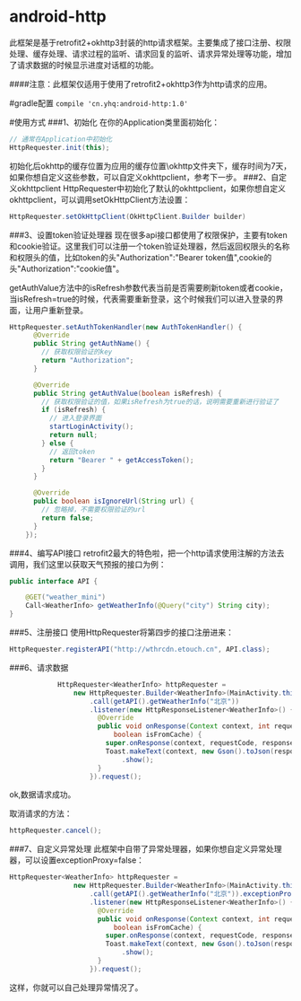 # android-http

此框架是基于retrofit2+okhttp3封装的http请求框架。主要集成了接口注册、权限处理、缓存处理、请求过程的监听、请求回复的监听、请求异常处理等功能，增加了请求数据的时候显示进度对话框的功能。

####注意：此框架仅适用于使用了retrofit2+okhttp3作为http请求的应用。

#gradle配置
`compile 'cn.yhq:android-http:1.0'`

#使用方式
###1、初始化
在你的Application类里面初始化：
```java
// 通常在Application中初始化
HttpRequester.init(this);
```
初始化后okhttp的缓存位置为应用的缓存位置\okhttp文件夹下，缓存时间为7天，如果你想自定义这些参数，可以自定义okhttpclient，参考下一步。
###2、自定义okhttpclient
HttpRequester中初始化了默认的okhttpclient，如果你想自定义okhttpclient，可以调用setOkHttpClient方法设置：
```java
HttpRequester.setOkHttpClient(OkHttpClient.Builder builder)
```
###3、设置token验证处理器
现在很多api接口都使用了权限保护，主要有token和cookie验证。这里我们可以注册一个token验证处理器，然后返回权限头的名称和权限头的值，比如token的头"Authorization":"Bearer token值",cookie的头"Authorization":"cookie值"。

getAuthValue方法中的isRefresh参数代表当前是否需要刷新token或者cookie，当isRefresh=true的时候，代表需要重新登录，这个时候我们可以进入登录的界面，让用户重新登录。

```java
HttpRequester.setAuthTokenHandler(new AuthTokenHandler() {
      @Override
      public String getAuthName() {
        // 获取权限验证的key
        return "Authorization";
      }

      @Override
      public String getAuthValue(boolean isRefresh) {
        // 获取权限验证的值，如果isRefresh为true的话，说明需要重新进行验证了
        if (isRefresh) {
          // 进入登录界面
          startLoginActivity();
          return null;
        } else {
          // 返回token
          return "Bearer " + getAccessToken();
        }
      }

      @Override
      public boolean isIgnoreUrl(String url) {
        // 忽略掉，不需要权限验证的url
        return false;
      }
    });
```
###4、编写API接口
retrofit2最大的特色啦，把一个http请求使用注解的方法去调用，我们这里以获取天气预报的接口为例：
```java
public interface API {

    @GET("weather_mini")
    Call<WeatherInfo> getWeatherInfo(@Query("city") String city);
}

```
###5、注册接口
使用HttpRequester将第四步的接口注册进来：
```java
HttpRequester.registerAPI("http://wthrcdn.etouch.cn", API.class);
```
###6、请求数据
```java
            HttpRequester<WeatherInfo> httpRequester =
                new HttpRequester.Builder<WeatherInfo>(MainActivity.this)
                    .call(getAPI().getWeatherInfo("北京"))
                    .listener(new HttpResponseListener<WeatherInfo>() {
                      @Override
                      public void onResponse(Context context, int requestCode, WeatherInfo response,
                          boolean isFromCache) {
                        super.onResponse(context, requestCode, response, isFromCache);
                        Toast.makeText(context, new Gson().toJson(response), Toast.LENGTH_LONG)
                            .show();
                      }
                    }).request();
```
ok,数据请求成功。

取消请求的方法：
```java
httpRequester.cancel();
```

###7、自定义异常处理
此框架中自带了异常处理器，如果你想自定义异常处理器，可以设置exceptionProxy=false：

```java
HttpRequester<WeatherInfo> httpRequester =
                new HttpRequester.Builder<WeatherInfo>(MainActivity.this)
                    .call(getAPI().getWeatherInfo("北京")).exceptionProxy(false)
                    .listener(new HttpResponseListener<WeatherInfo>() {
                      @Override
                      public void onResponse(Context context, int requestCode, WeatherInfo response,
                          boolean isFromCache) {
                        super.onResponse(context, requestCode, response, isFromCache);
                        Toast.makeText(context, new Gson().toJson(response), Toast.LENGTH_LONG)
                            .show();
                      }
                    }).request();
```

这样，你就可以自己处理异常情况了。

